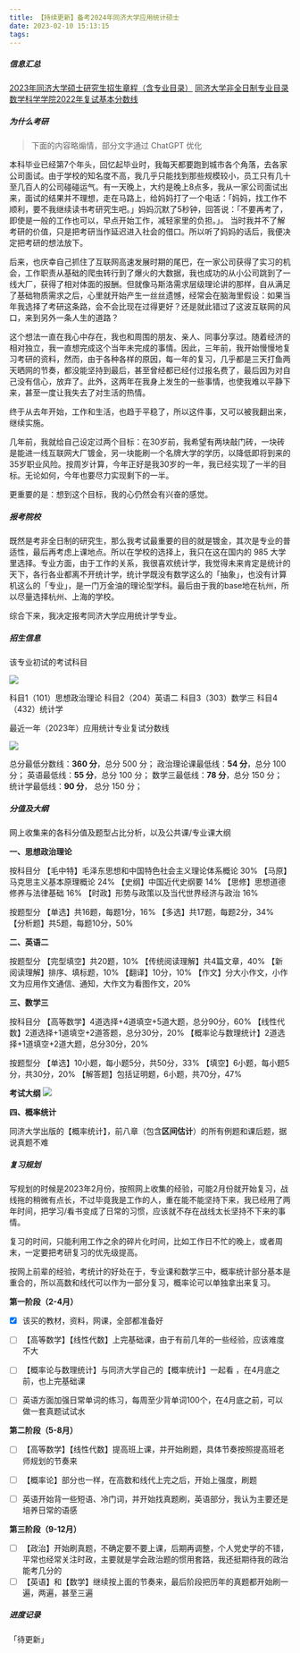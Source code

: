 ```yaml
---
title: 【持续更新】备考2024年同济大学应用统计硕士
date: 2023-02-10 15:13:15
tags:
---
```


##### 信息汇总
[2023年同济大学硕士研究生招生章程（含专业目录）](https://yz.tongji.edu.cn/info/1018/2858.htm)
[同济大学非全日制专业目录](https://yz.tongji.edu.cn/2023shuoshizhuanyemulu-feiquan.pdf)
[数学科学学院2022年复试基本分数线](https://yz.tongji.edu.cn/102-shuxue.pdf)

<!--more-->

##### 为什么考研

> 下面的内容略煽情，部分文字通过 ChatGPT 优化

本科毕业已经第7个年头，回忆起毕业时，我每天都要跑到城市各个角落，去各家公司面试。由于学校的知名度不高，我几乎只能找到那些规模较小，员工只有几十至几百人的公司碰碰运气。有一天晚上，大约是晚上8点多，我从一家公司面试出来，面试的结果并不理想，走在马路上，给妈妈打了一个电话：「妈妈，找工作不顺利，要不我继续读书考研究生吧。」妈妈沉默了5秒钟，回答说：「不要再考了，即使是一般的工作也可以，早点开始工作，减轻家里的负担。」。
当时我并不了解考研的价值，只是把考研当作延迟进入社会的借口。所以听了妈妈的话后，我便决定把考研的想法放下。

后来，也庆幸自己抓住了互联网高速发展时期的尾巴，在一家公司获得了实习的机会，工作职责从基础的爬虫转行到了爆火的大数据，我也成功的从小公司跳到了一线大厂，获得了相对体面的报酬。但就像马斯洛需求层级理论讲的那样，自从满足了基础物质需求之后，心里就开始产生一丝丝遗憾，经常会在脑海里假设：如果当年我选择了考研这条路，会不会比现在过得更好？还是就此错过了这波互联网的风口，来到另外一条人生的道路？

这个想法一直在我心中存在，我也和周围的朋友、亲人、同事分享过。随着经济的相对独立，我一直想完成这个当年未完成的事情。因此，三年前，我开始慢慢地复习考研的资料，然而，由于各种各样的原因，每一年的复习，几乎都是三天打鱼两天晒网的节奏，都没能坚持到最后，甚至曾经都已经付过报名费了，最后因为对自己没有信心，放弃了。此外，这两年在我身上发生的一些事情，也使我难以平静下来，甚至一度让我失去了对生活的热情。

终于从去年开始，工作和生活，也趋于平稳了，所以这件事，又可以被我翻出来，继续实施。

几年前，我就给自己设定过两个目标：在30岁前，我希望有两块敲门砖，一块砖是能进一线互联网大厂镀金，另一块能刷一个名牌大学的学历，以降低即将到来的35岁职业风险。按周岁计算，今年正好是我30岁的一年，我已经实现了一半的目标。无论如何，今年也要尽力实现剩下的一半。

更重要的是：想到这个目标，我的心仍然会有兴奋的感觉。

##### 报考院校
既然是考非全日制的研究生，那么我考试最重要的目的就是镀金，其次是专业的普适性，最后再考虑上课地点。所以在学校的选择上，我只在这在国内的 985 大学里选择。专业方面，由于工作的关系，我很喜欢统计学，我觉得未来肯定是统计的天下，各行各业都离不开统计学，统计学既没有数学这么的「抽象」，也没有计算机这么的「专业」，是一门万金油的理论型学科。最后由于我的base地在杭州，所以尽量选择杭州、上海的学校。

综合下来，我决定报考同济大学应用统计学专业。

##### 招生信息
该专业初试的考试科目

![](https://timeline229-image.oss-cn-hangzhou.aliyuncs.com/2023-target-no1/16762719675011.jpg)


科目1（101）思想政治理论
科目2（204）英语二
科目3（303）数学三
科目4（432）统计学

最近一年（2023年）应用统计专业复试分数线

![](https://timeline229-image.oss-cn-hangzhou.aliyuncs.com/2023-target-no1/16762719316693.jpg)


总分最低分数线：**360 分**，总分 500 分；
政治理论课最低线：**54 分**，总分 100 分；
英语最低线：**55 分**，总分 100 分；
数学三最低线：**78 分**，总分 150 分；
统计学最低线：**90 分**， 总分 150 分；

##### 分值及大纲

网上收集来的各科分值及题型占比分析，以及公共课/专业课大纲

**一、思想政治理论**

按科目分
【毛中特】毛泽东思想和中国特色社会主义理论体系概论 30%
【马原】马克思主义基本原理概论 24% 
【史纲】中国近代史纲要 14%
【思修】思想道德修养与法律基础 16%
【时政】形势与政策以及当代世界经济与政治 16%

按题型分
【单选】共16题，每题1分，16%
【多选】共17题，每题2分，34%
【分析题】共5题，每题10分，50%

**二、英语二**

按题型分
【完型填空】共20题，10%
【传统阅读理解】共4篇文章，40%
【新阅读理解】排序、填标题，10%
【翻译】10分，10%
【作文】分大小作文，小作文为应用作文通信、通知，大作文为看图作文，20%

**三、数学三**

按科目分
【高等数学】4道选择+4道填空+5道大题，总分90分，60%
【线性代数】2道选择+1道填空+2道答题，总分30分，20%
【概率论与数理统计】2道选择+1道填空+2道大题，总分30分，20%

按题型分
【单选】10小题，每小题5分，共50分，33%
【填空】6小题，每小题5分，共30分，20%
【解答题】包括证明题，6小题，共70分，47%

**考试大纲**
![](https://timeline229-image.oss-cn-hangzhou.aliyuncs.com/2023-target-no1/16765371940110.jpg)


**四、概率统计**

同济大学出版的【概率统计】，前八章（包含**区间估计**）的所有例题和课后题，据说真题不难

##### 复习规划

写规划的时候是2023年2月份，按照网上收集的经验，可能2月份就开始复习，战线拖的稍微有点长，不过毕竟我是工作的人，重在能不能坚持下来，我已经用了两年时间，把学习/看书变成了日常的习惯，应该就不存在战线太长坚持不下来的事情。

复习的时间，只能利用工作之余的碎片化时间，比如工作日不忙的晚上，或者周末，一定要把考研复习的优先级提高。

按网上前辈的经验，考统计的好处在于，专业课和数学三中，概率统计部分基本是重合的，所以高数和线代可以作为一部分复习，概率论可以单独拿出来复习。

**第一阶段（2-4月）**

- [x] 该买的教材，资料，网课，全部都准备好
- [ ] 【高等数学】【线性代数】上完基础课，由于有前几年的一些经验，应该难度不大
- [ ] 【概率论与数理统计】与同济大学自己的【概率统计】一起看 ，在4月底之前，也上完基础课
- [ ] 英语方面加强日常单词的练习，每周至少背单词100个，在4月底之前，可以做一套真题试试水


**第二阶段（5-8月）**

- [ ] 【高等数学】【线性代数】提高班上课，并开始刷题，具体节奏按照提高班老师规划的节奏来
- [ ] 【概率论】部分也一样，在高数和线代上完之后，开始上强度，刷题
- [ ] 英语开始背一些短语、冷门词，并开始找真题刷，英语部分，我认为主要还是培养日常的语感  


**第三阶段（9-12月）**

- [ ] 【政治】开始刷真题，不确定要不要上课，后期再调整，个人党史学的不错，平常也经常关注时政，主要就是学会政治题的惯用套路，我还挺期待我的政治能考几分的
- [ ] 【英语】和【数学】继续按上面的节奏来，最后阶段把历年的真题都开始刷一遍，两遍，甚至三遍

##### 进度记录
 「待更新」
  